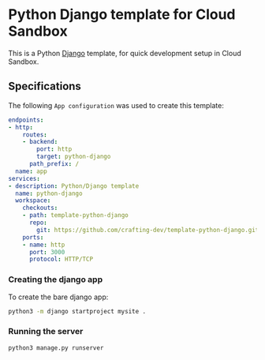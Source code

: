 # Python Django template for Cloud Sandbox

This is a Python [Django](https://www.djangoproject.com/) template, for quick development setup in Cloud Sandbox.

## Specifications

The following `App configuration` was used to create this template:

```yaml
endpoints:
- http:
    routes:
    - backend:
        port: http
        target: python-django
      path_prefix: /
  name: app
services:
- description: Python/Django template
  name: python-django
  workspace:
    checkouts:
    - path: template-python-django
      repo:
        git: https://github.com/crafting-dev/template-python-django.git
    ports:
    - name: http
      port: 3000
      protocol: HTTP/TCP
```

### Creating the django app

To create the bare django app:

```bash
python3 -m django startproject mysite .
```

### Running the server

```bash
python3 manage.py runserver
```